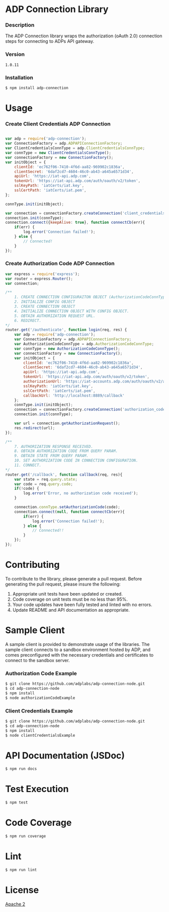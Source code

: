 # ADP Connection Library

### Description
The ADP Connection library wraps the authorization (oAuth 2.0) connection steps for connecting to ADPs API gateway.

### Version
`1.0.11`

### Installation
```sh
$ npm install adp-connection
```

# Usage 
### Create Client Credentials ADP Connection
```javascript

var adp = require('adp-connection');
var ConnectionFactory = adp.ADPAPIConnectionFactory;
var ClientCredentialsConnType = adp.ClientCredentialsConnType;
var connType = new ClientCredentialsConnType();
var connectionFactory = new ConnectionFactory();
var initObject = {
	clientId: 'ec762f06-7410-4f6d-aa82-969902c1836a',
	clientSecret: '6daf2cd7-4604-46c0-ab43-a645a6571d34',
	apiUrl: 'https://iat-api.adp.com',
	tokenUrl: 'https://iat-api.adp.com/auth/oauth/v2/token',
	sslKeyPath: 'iatCerts/iat.key',
	sslCertPath: 'iatCerts/iat.pem',
};

connType.init(initObject);

var connection = connectionFactory.createConnection('client_credentials');
connection.init(connType);
connection.connect({keepAlive: true}, function connectCb(err){
	if(err) {
		log.error('Connection failed!');
	} else {
		// Connected!
	}
});

```

### Create Authorization Code ADP Connection
```javascript
var express = require('express');
var router = express.Router();
var connection;

/**
	1. CREATE CONNECTION CONFIGURAITON OBJECT (AuthorizationCodeConnType)
	2. INITIALIZE CONFIG OBJECT
	3. CREATE CONNECTION OBJECT
	4. INITIALIZE CONNECTION OBJECT WITH CONFIG OBJECT. 
	5. OBTAIN AUTHORIZATION REQUEST URL.
	6. REDIRECT. 
*/
router.get('/authenticate', function login(req, res) {
	var adp = require('adp-connection');
	var ConnectionFactory = adp.ADPAPIConnectionFactory;
	var AuthorizationCodeConnType = adp.AuthorizationCodeConnType;
	var connType = new AuthorizationCodeConnType();
	var connectionFactory = new ConnectionFactory();
	var initObject = {
		clientId: 'ec762f06-7410-4f6d-aa82-969902c1836a',
		clientSecret: '6daf2cd7-4604-46c0-ab43-a645a6571d34',
		apiUrl: 'https://iat-api.adp.com',
		tokenUrl: 'https://iat-api.adp.com/auth/oauth/v2/token',
		authorizationUrl: 'https://iat-accounts.adp.com/auth/oauth/v2/authorize',
		sslKeyPath: 'iatCerts/iat.key',
		sslCertPath: 'iatCerts/iat.pem',
		callbackUrl: 'http://localhost:8889/callback'
	};
	connType.init(initObject);
	connection = connectionFactory.createConnection('authorization_code');
	connection.init(connType);

	var url = connection.getAuthorizationRequest();
	res.redirect(url);
});

/**
	7. AUTHORIZATION RESPONSE RECEIVED.
	8. OBTAIN AUTHORIZATION CODE FROM QUERY PARAM.
	9. OBTAIN STATE FROM QUERY PARAM.
	10. SET AUTHORIZATION CODE IN CONNECTION CONFIGURATION.
	11. CONNECT.
*/
router.get('/callback', function callback(req, res){
	var state = req.query.state;
	var code = req.query.code;
	if(!code) {
		log.error('Error, no authorization code received');
	}

	connection.connType.setAuthorizationCode(code);
	connection.connect(null, function connectCb(err){
		if(err) {
			log.error('Connection failed!');
		} else {
			// Connected!!
		}
	});
});

```
# Contributing
To contribute to the library, please generate a pull request. Before generating the pull request, please insure the following:
1. Appropriate unit tests have been updated or created.
2. Code coverage on unit tests must be no less than 95%.
3. Your code updates have been fully tested and linted with no errors. 
4. Update README and API documentation as appropriate.

# Sample Client
A sample client is provided to demonstrate usage of the libraries. The sample client connects to a sandbox environment hosted by ADP, and comes preconfigured with the necessary credentials and certificates to connect to the sandbox server.

### Authorization Code Example
```sh
$ git clone https://github.com/adplabs/adp-connection-node.git
$ cd adp-connection-node
$ npm install
$ node authorizationCodeExample
```
### Client Credentials Example
```sh
$ git clone https://github.com/adplabs/adp-connection-node.git
$ cd adp-connection-node
$ npm install
$ node clientCredentialsExample
```


# API Documentation (JSDoc)
```sh
$ npm run docs
```

# Test Execution
```sh
$ npm test
```

# Code Coverage
```sh
$ npm run coverage
```

# Lint
```sh
$ npm run lint
```

# License 
[Apache 2](http://www.apache.org/licenses/LICENSE-2.0)

